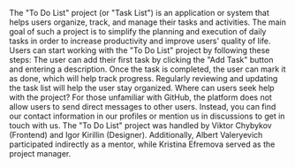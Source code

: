 The "To Do List" project (or "Task List") is an application or system that helps users organize, track, and manage their tasks and activities. 
The main goal of such a project is to simplify the planning and execution of daily tasks in order to increase productivity and improve users' quality of life.
Users can start working with the "To Do List" project by following these steps: The user can add their first task by clicking the "Add Task" button and entering a description. Once the task is completed, the user can mark it as done, which will help track progress. Regularly reviewing and updating the task list will help the user stay organized.
Where can users seek help with the project? For those unfamiliar with GitHub, the platform does not allow users to send direct messages to other users. Instead, you can find our contact information in our profiles or mention us in discussions to get in touch with us.
The "To Do List" project was handled by Viktor Chybykov (Frontend) and Igor Kirillin (Designer). Additionally, Albert Valeryevich participated indirectly as a mentor, while Kristina Efremova served as the project manager.
